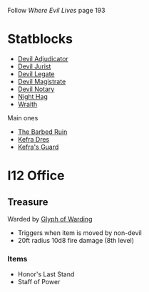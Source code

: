 
Follow *Where Evil Lives* page 193

# Statblocks

* [Devil Adjudicator](https://www.dndbeyond.com/monsters/4485817-devil-adjudicator)
* [Devil Jurist](https://www.dndbeyond.com/monsters/4485818-devil-jurist)
* [Devil Legate](https://www.dndbeyond.com/monsters/4485819-devil-legate)
* [Devil Magistrate](https://www.dndbeyond.com/monsters/4485820-devil-magistrate)
* [Devil Notary](https://www.dndbeyond.com/monsters/4485821-devil-notary)
* [Night Hag](https://www.dndbeyond.com/monsters/4485959-night-hag-mcdm)
* [Wraith](https://www.dndbeyond.com/monsters/4486049-wraith-mcdm)

 Main ones
 * [The Barbed Ruin](https://www.dndbeyond.com/monsters/4485901-infernal-chancellor-lazivos)
 * [Kefra Dres](https://www.dndbeyond.com/monsters/4485775-argan-rael)
 * [Kefra's Guard](https://www.dndbeyond.com/monsters/4485983-radlee-thugram)

# I12 Office

## Treasure

Warded by [Glyph of Warding](https://www.dndbeyond.com/spells/2125-glyph-of-warding)
* Triggers when item is moved by non-devil
* 20ft radius 10d8 fire damage (8th level)

### Items
* Honor's Last Stand
* Staff of Power